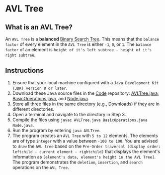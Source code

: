 # AVL Tree

## What is an AVL Tree?
An `AVL Tree` is a **balanced** [Binary Search Tree](https://github.com/shumarb/learning/tree/main/data-structures/tree/binary-search-tree).
This means that the `balance factor` of every element in the `AVL Tree` is either `-1`, `0`, or `1`. The `balance factor` of an element is `height of it's left subtree - height of it's right subtree`.

## Instructions
1. Ensure that your local machine configured with a `Java Development Kit (JDK) version 8 or later`.
2. Download these Java source files in the [Code](https://github.com/shumarb/code/tree/main) repository: [AVLTree.java](https://github.com/shumarb/code/tree/main/code/AVLTree.java), [BasicOperations.java](https://github.com/shumarb/code/tree/main/code/BasicOperations.java), and [Node.java](https://github.com/shumarb/code/tree/main/code/Node.java).
3. Store all three files in the same directory (e.g., Downloads) if they are in different directories.
4. Open a terminal and navigate to the directory in Step 3.
5. Compile the files using `javac AVLTree.java BasicOperations.java Node.java`.
6. Run the program by entering `java AVLTree`.
7. The program creates an `AVL Tree` with `5 to 12` elements. The elements are of type `integer` with a value between `-100 to 100`. You are advised to `draw` the `AVL tree` based on the `Pre-Order traversal (display order: leftchild - current element - rightchild)` that displays the element's information as `[element's data, element's height in the AVL Tree]`. The program demonstrates the `deletion`, `insertion`, and `search` operations on the `AVL Tree`.
